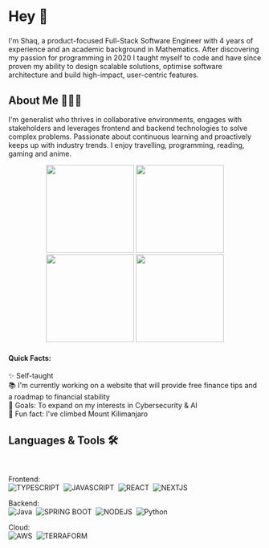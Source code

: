 <h1 align="left">Hey 👋</h1>

###

<p align="left">I'm Shaq, a product-focused Full-Stack Software Engineer with 4 years of experience and an academic background in Mathematics. After discovering my passion for programming in 2020 I taught myself to code and have since proven my ability to design scalable solutions, optimise software architecture and build high-impact, user-centric features. 
</p>

###

<h2 align="left">About Me 👨🏽‍💻</h2>

I'm generalist who thrives in collaborative environments, engages with stakeholders and leverages frontend and backend technologies to solve complex problems. Passionate about continuous learning and proactively keeps up with industry trends. I enjoy travelling, programming, reading, gaming and anime.

<div align="center">
  <img height="175" src="https://media1.tenor.com/m/MBjigeDsH_sAAAAC/trip-vacation-mode.gif" />
  <img height="175" src="https://media.tenor.com/itjFesV8_RUAAAAi/soulja-boy-pepe.gif" />
  <img height="175" src="https://media1.tenor.com/m/i1Hn_Rkco4IAAAAC/controller-grass.gif" />
  <img height="175" src="https://media1.tenor.com/m/cmGCMoAyI_cAAAAC/solo-leveling-solo-leveling-season-2.gif" />

</div>

#### Quick Facts:

<p align="left">✨ Self-taught<br>📚 I'm currently working on a website that will provide free finance tips and a roadmap to financial stability<br>🎯 Goals: To expand on my interests in Cybersecurity & AI<br>🎲 Fun fact: I've climbed Mount Kilimanjaro</p>

###

<h2 align="left">Languages & Tools 🛠️</h2>

</br>

Frontend: </br>
![TYPESCRIPT](https://img.shields.io/badge/typescript-3178C6?style=for-the-badge&logo=typescript&logoColor=white)&nbsp;
![JAVASCRIPT](https://img.shields.io/badge/javascript-F7DF1E?style=for-the-badge&logo=javascript&logoColor=black)&nbsp;
![REACT](https://img.shields.io/badge/react-61DAFB?style=for-the-badge&logo=react&logoColor=black&logoSize=auto)&nbsp;
![NEXTJS](https://img.shields.io/badge/next-000000?style=for-the-badge&logo=nextdotjs&logoColor=white)

Backend: </br>
![Java](https://img.shields.io/badge/Java-007396.svg?style=for-the-badge&logo=data:image/svg+xml;base64,PHN2ZyB4bWxucz0iaHR0cDovL3d3dy53My5vcmcvMjAwMC9zdmciIHdpZHRoPSI1MCIgaGVpZ2h0PSI1MCI+PHBhdGggZD0iTTI1IDBMMCw1MCwwLDI1IiBmaWxsPSIjZmZmIi8+PC9zdmc+)&nbsp;
![SPRING BOOT](https://img.shields.io/badge/spring_boot-6DB33F?style=for-the-badge&logo=springboot&logoColor=white)&nbsp;
![NODEJS](https://img.shields.io/badge/node-5FA04E?style=for-the-badge&logo=nodedotjs&logoColor=white&logoSize=auto)&nbsp;
![Python](https://img.shields.io/badge/python-3776AB?style=for-the-badge&logo=python&logoColor=white)

Cloud: </br>
![AWS](https://img.shields.io/badge/aws-232F3E?style=for-the-badge&logo=amazonwebservices&logoColor=white&logoSize=auto&labelColor=ff9900&color=ff9900)&nbsp;
![TERRAFORM](https://img.shields.io/badge/terraform-844FBA?style=for-the-badge&logo=terraform&logoColor=white)
